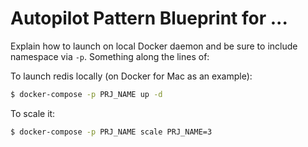 # Autopilot Pattern Blueprint for ...

Explain how to launch on local Docker daemon and be sure to include namespace
via `-p`. Something along the lines of:

To launch redis locally (on Docker for Mac as an example):

```bash
$ docker-compose -p PRJ_NAME up -d
```

To scale it:

```bash
$ docker-compose -p PRJ_NAME scale PRJ_NAME=3
```

